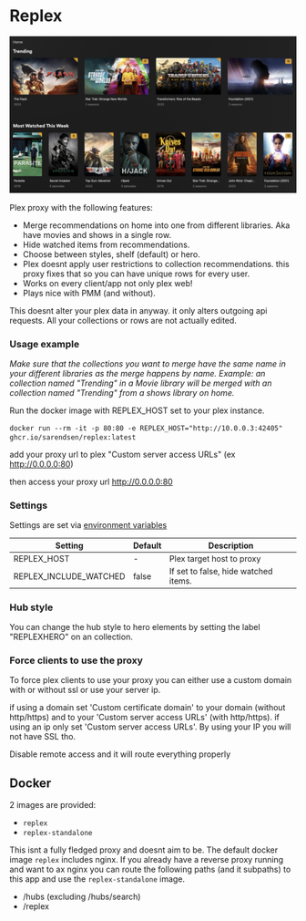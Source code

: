 # Replex

![plot](./examplewithhero.png)

Plex proxy with the following features:

- Merge recommendations on home into one from different libraries. Aka have movies and shows in a single row.
- Hide watched items from recommendations.
- Choose between styles, shelf (default) or hero.
- Plex doesnt apply user restrictions to collection recommendations. this proxy fixes that so you can have unique rows for every user.
- Works on every client/app not only plex web!
- Plays nice with PMM (and without).

This doesnt alter your plex data in anyway. it only alters outgoing api requests. All your collections or rows are not actually edited.

### Usage example

_Make sure that the collections you want to merge have the same name in your different libraries as the merge happens by name. 
Example: an collection named "Trending" in a Movie library will be merged with an collection named "Trending" from a shows library on home._

Run the docker image with REPLEX_HOST set to your plex instance.

```
docker run --rm -it -p 80:80 -e REPLEX_HOST="http://10.0.0.3:42405" ghcr.io/sarendsen/replex:latest
```

add your proxy url to plex "Custom server access URLs" (ex http://0.0.0.0:80)

then access your proxy url http://0.0.0.0:80

### Settings
Settings are set via [environment variables](https://kinsta.com/knowledgebase/what-is-an-environment-variable/) 

| Setting        	       | Default 	| Description                                                            	|
|--------------------------|------------|---------------------------------------------------------------------------|
| REPLEX_HOST              | -      	| Plex target host to proxy                                             	|
| REPLEX_INCLUDE_WATCHED   | false    	| If set to false, hide watched items.                        	|

### Hub style

You can change the hub style to hero elements by setting the label "REPLEXHERO" on an collection. 

### Force clients to use the proxy

To force plex clients to use your proxy you can either use a custom domain with or without ssl or use your server ip.

if using a domain set 'Custom certificate domain' to your domain (without http/https) and to your 'Custom server access URLs' (with http/https).
if using an ip only set 'Custom server access URLs'. By using your IP you will not have SSL tho.

Disable remote access and it will route everything properly

## Docker

2 images are provided:

- `replex`
- `replex-standalone`

This isnt a fully fledged proxy and doesnt aim to be. The default docker image `replex` includes nginx. If you already have a reverse proxy running and want to ax nginx you can route the following paths (and it subpaths) to this app and use the `replex-standalone` image. 

- /hubs (excluding /hubs/search)
- /replex